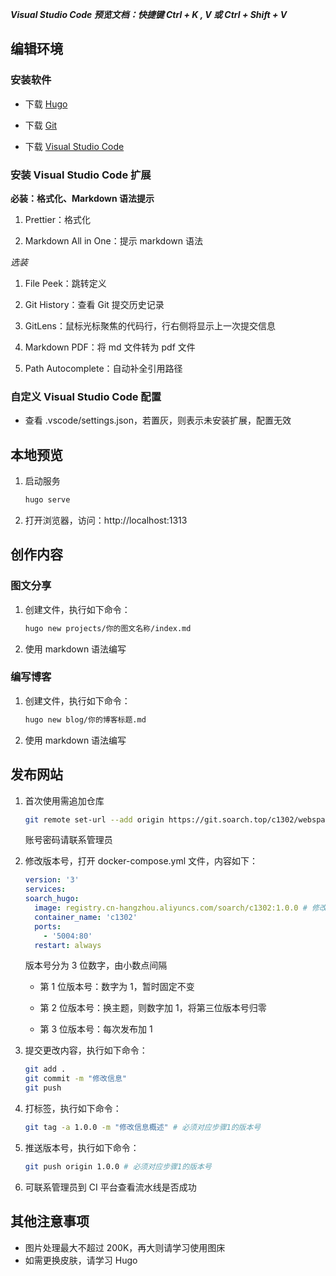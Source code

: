 **_Visual Studio Code 预览文档：快捷键 Ctrl + K , V 或 Ctrl + Shift + V_**

## 编辑环境

### 安装软件

- 下载 [Hugo](https://github.com/gohugoio/hugo/releases)

- 下载 [Git](https://git-scm.com/downloads)

- 下载 [Visual Studio Code](https://code.visualstudio.com/download)

### 安装 Visual Studio Code 扩展

**必装：格式化、Markdown 语法提示**

1. Prettier：格式化

2. Markdown All in One：提示 markdown 语法

_选装_

1. File Peek：跳转定义

2. Git History：查看 Git 提交历史记录

3. GitLens：鼠标光标聚焦的代码行，行右侧将显示上一次提交信息

4. Markdown PDF：将 md 文件转为 pdf 文件

5. Path Autocomplete：自动补全引用路径

### 自定义 Visual Studio Code 配置

- 查看 .vscode/settings.json，若置灰，则表示未安装扩展，配置无效

## 本地预览

1. 启动服务

   ```sh
   hugo serve
   ```

2. 打开浏览器，访问：http://localhost:1313

## 创作内容

### 图文分享

1. 创建文件，执行如下命令：

   ```sh
   hugo new projects/你的图文名称/index.md
   ```

2. 使用 markdown 语法编写

### 编写博客

1. 创建文件，执行如下命令：

   ```sh
   hugo new blog/你的博客标题.md
   ```

2. 使用 markdown 语法编写

## 发布网站

1. 首次使用需追加仓库

   ```sh
   git remote set-url --add origin https://git.soarch.top/c1302/webspace.git
   ```

   账号密码请联系管理员

2. 修改版本号，打开 docker-compose.yml 文件，内容如下：

   ```yml
   version: '3'
   services:
   soarch_hugo:
     image: registry.cn-hangzhou.aliyuncs.com/soarch/c1302:1.0.0 # 修改此行
     container_name: 'c1302'
     ports:
       - '5004:80'
     restart: always
   ```

   版本号分为 3 位数字，由小数点间隔

   - 第 1 位版本号：数字为 1，暂时固定不变

   - 第 2 位版本号：换主题，则数字加 1，将第三位版本号归零

   - 第 3 位版本号：每次发布加 1

3. 提交更改内容，执行如下命令：

   ```sh
   git add .
   git commit -m "修改信息"
   git push
   ```

4. 打标签，执行如下命令：

   ```sh
   git tag -a 1.0.0 -m "修改信息概述" # 必须对应步骤1的版本号
   ```

5. 推送版本号，执行如下命令：

   ```sh
   git push origin 1.0.0 # 必须对应步骤1的版本号
   ```

6. 可联系管理员到 CI 平台查看流水线是否成功

## 其他注意事项

- 图片处理最大不超过 200K，再大则请学习使用图床
- 如需更换皮肤，请学习 Hugo
